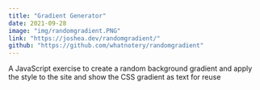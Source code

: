 ```yaml
---
title: "Gradient Generator"
date: 2021-09-28
image: "img/randomgradient.PNG"
link: "https://joshea.dev/randomgradient/"
github: "https://github.com/whatnotery/randomgradient"
---
```

A JavaScript exercise to create a random background gradient and apply the style to the site and show the CSS gradient as text for reuse